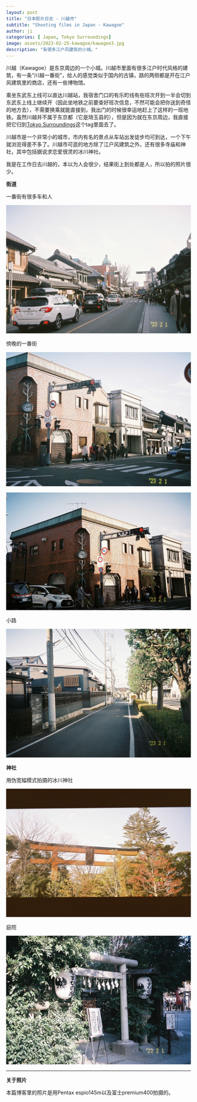 ```yaml
---
layout: post
title: "日本胶片日志 - 川越市"
subtitle: "Shooting films in Japan - Kawagoe"
author: ji
categories: [ Japan, Tokyo Surroundings]
image: assets/2023-02-25-kawagoe/kawagoe3.jpg
description: "有很多江户风建筑的小城。"
---
```



川越（Kawagoe）是东京周边的一个小城。川越市里面有很多江户时代风格的建筑，有一条“川越一番街”，给人的感觉类似于国内的古镇，路的两侧都是开在江户风建筑里的商店，还有一些博物馆。

乘坐东武东上线可以直达川越站，我宿舍门口的有乐町线有些班次开到一半会切到东武东上线上继续开（因此坐地铁之前要查好班次信息，不然可能会把你送到奇怪的地方去），不需要换乘就能直接到，我出门的时候很幸运地赶上了这样的一班地铁。虽然川越并不属于东京都（它是琦玉县的），但是因为就在东京周边，我直接把它归到[Tokyo Surroundings](https://photoji.github.io/categories#Tokyo-Surroundings)这个tag里面去了。

川越市是一个非常小的城市，市内有名的景点从车站出发徒步均可到达，一个下午就浏览得差不多了。川越市可逛的地方除了江户风建筑之外，还有很多寺庙和神社，其中包括据说求恋爱很灵的冰川神社。

我是在工作日去川越的，本以为人会很少，结果街上到处都是人，所以拍的照片很少。

**街道**

一番街有很多车和人

![enter description here](../assets/2023-02-25-kawagoe/kawagoe5.jpg)

傍晚的一番街

![enter description here](../assets/2023-02-25-kawagoe/kawagoe1.jpg)

![enter description here](../assets/2023-02-25-kawagoe/kawagoe3.jpg)

小路

![enter description here](../assets/2023-02-25-kawagoe/kawagoe4.jpg)



**神社**

用伪宽幅模式拍摄的冰川神社

![enter description here](../assets/2023-02-25-kawagoe/kawagoe2.jpg)

庭院

![enter description here](../assets/2023-02-25-kawagoe/kawagoe7.jpg)


---

**关于照片**

本篇博客里的照片是用Pentax espio145m以及富士premium400拍摄的。